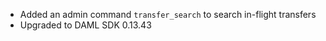 - Added an admin command `transfer_search` to search in-flight transfers
- Upgraded to DAML SDK 0.13.43
